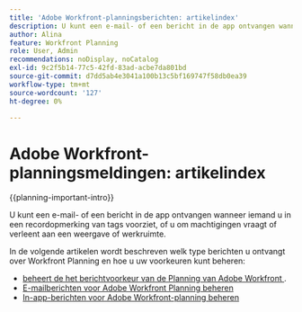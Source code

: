 ```yaml
---
title: 'Adobe Workfront-planningsberichten: artikelindex'
description: U kunt een e-mail- of een bericht in de app ontvangen wanneer iemand u in een recordopmerking van tags voorziet, of u om machtigingen vraagt of verleent aan een weergave of werkruimte. In de volgende artikelen wordt het type Workfront-planningsmeldingen beschreven dat u kunt ontvangen en hoe u uw berichtgevingsvoorkeuren kunt beheren.
author: Alina
feature: Workfront Planning
role: User, Admin
recommendations: noDisplay, noCatalog
exl-id: 9c2f5b14-77c5-42fd-83ad-acbe7da801bd
source-git-commit: d7dd5ab4e3041a100b13c5bf169747f58db0ea39
workflow-type: tm+mt
source-wordcount: '127'
ht-degree: 0%

---
```



# Adobe Workfront-planningsmeldingen: artikelindex

<!--add this to major TOC and Planning article index-->

{{planning-important-intro}}

U kunt een e-mail- of een bericht in de app ontvangen wanneer iemand u in een recordopmerking van tags voorziet, of u om machtigingen vraagt of verleent aan een weergave of werkruimte.

In de volgende artikelen wordt beschreven welk type berichten u ontvangt over Workfront Planning en hoe u uw voorkeuren kunt beheren:

* [ beheert de het berichtvoorkeur van de Planning van Adobe Workfront ](/help/quicksilver/planning/notifications/manage-notification-preferences.md).
* [E-mailberichten voor Adobe Workfront Planning beheren](/help/quicksilver/planning/notifications/manage-planning-email-notifications.md)
* [In-app-berichten voor Adobe Workfront-planning beheren](/help/quicksilver/planning/notifications/manage-planning-in-app-notifications.md)
